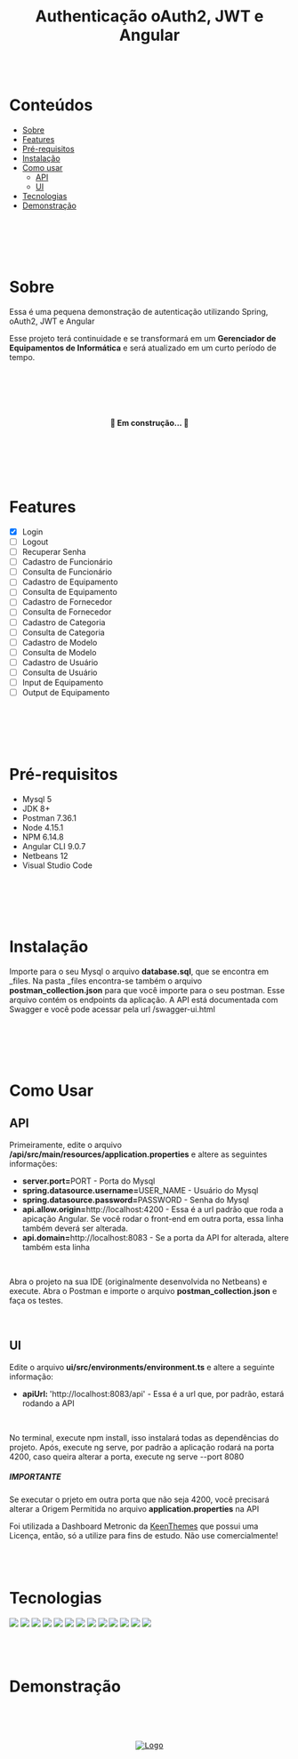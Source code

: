 <h1 align="center">Authenticação oAuth2, JWT e Angular</h1>

</br></br>

Conteúdos
=================
<!--ts-->
   * [Sobre](#sobre)
   * [Features](#features)
   * [Pré-requisitos](#pre-requisitos)
   * [Instalação](#instalacao)     
   * [Como usar](#como-usar)  
       * [API](#api)
       * [UI](#ui)   
   * [Tecnologias](#tecnologias)
   * [Demonstração](#demonstracao)
<!--te-->

</br></br></br></br>

<div id="sobre"></div>

# Sobre
<div>
<p align="left">Essa é uma pequena demonstração de autenticação utilizando Spring, oAuth2, JWT e Angular</p>
<p align="left">Esse projeto terá continuidade e se transformará em um <b>Gerenciador de Equipamentos de Informática</b> e será atualizado em um curto período de tempo.</p>
</div>

</br></br></br></br>

<h4 align="center"> 
🚧  Em construção...  🚧
</h4>

</br></br></br></br>


<div id="features"></div>

# Features
- [x] Login
- [ ] Logout
- [ ] Recuperar Senha
- [ ] Cadastro de Funcionário
- [ ] Consulta de Funcionário
- [ ] Cadastro de Equipamento
- [ ] Consulta de Equipamento
- [ ] Cadastro de Fornecedor
- [ ] Consulta de Fornecedor
- [ ] Cadastro de Categoria
- [ ] Consulta de Categoria
- [ ] Cadastro de Modelo
- [ ] Consulta de Modelo
- [ ] Cadastro de Usuário
- [ ] Consulta de Usuário
- [ ] Input de Equipamento
- [ ] Output de Equipamento

</br></br></br></br>


<div id="pre-requisitos"></div>

# Pré-requisitos
<p align="left">
  <ul>
    <li>Mysql 5</li>
    <li>JDK 8+</li>
    <li>Postman 7.36.1</li>
    <li>Node 4.15.1</li>
    <li>NPM 6.14.8</li>
    <li>Angular CLI 9.0.7</li>
    <li>Netbeans 12</li>
    <li>Visual Studio Code</li>
    </ul>
  </p>


</br></br></br></br>

<div id="instalacao"></div>

# Instalação
<div>
<p align="left">Importe para o seu Mysql o arquivo <b>database.sql</b>, que se encontra em _files. Na pasta _files encontra-se também o arquivo <b>postman_collection.json</b> para que você importe para o seu postman. Esse arquivo contém os endpoints da aplicação. A API está documentada com Swagger e você pode acessar pela url /swagger-ui.html</p>
</div>

</br></br></br></br>

<div id="como-usar"></div>

# Como Usar

<div id="api"></div>

## API
<div>
<p align="left">Primeiramente, edite o arquivo <b>/api/src/main/resources/application.properties</b> e altere as seguintes informações:</p>  
  <ul>
  <li><b>server.port=</b>PORT - Porta do Mysql</li>
  <li><b>spring.datasource.username=</b>USER_NAME - Usuário do Mysql</li>
  <li><b>spring.datasource.password=</b>PASSWORD - Senha do Mysql</li>
  <li><b>api.allow.origin=</b>http://localhost:4200 - Essa é a url padrão que roda a apicação Angular. Se você rodar o front-end em outra porta, essa linha também deverá ser alterada.</li>
  <li><b>api.domain=</b>http://localhost:8083 - Se a porta da API for alterada, altere também esta linha</li>
  </ul>  
 </br>
 <p align="left">Abra o projeto na sua IDE (originalmente desenvolvida no Netbeans) e execute. Abra o Postman e importe o arquivo <b>postman_collection.json</b> e faça os testes.</p>  
</div>

</br>

<div id="ui"></div>
  
## UI
<div>
<p align="left">Edite o arquivo <b>ui/src/environments/environment.ts</b> e altere a seguinte informação:</p>  
<ul>
<li><b>apiUrl: </b>'http://localhost:8083/api' - Essa é a url que, por padrão, estará rodando a API</li>  
</ul>  
</br>
<p align="left">No terminal, execute npm install, isso instalará todas as dependências do projeto. Após, execute ng serve, por padrão a aplicação rodará na porta 4200, caso queira alterar a porta, execute ng serve --port 8080</p>  
<h5><b>IMPORTANTE</b></h5>
<p align="left">Se executar o prjeto em outra porta que não seja 4200, você precisará alterar a Origem Permitida no arquivo <b>application.properties</b> na API</p>
<p>Foi utilizada a Dashboard Metronic da <a href="https://keenthemes.com/metronic/" target="_blank">KeenThemes</a> que possui uma Licença, então, só a utilize para fins de estudo. Não use comercialmente!</p>
</div>

</br></br>

<div id="tecnologias"><div>

# Tecnologias 
<div>
<img src="https://img.shields.io/static/v1?label=Java&message=11&color=green"/>
<img src="https://img.shields.io/static/v1?label=spring-boot&message=2.4.1&color=green"/>
<img src="https://img.shields.io/static/v1?label=oauth&message=2.2.6&color=green"/>
<img src="https://img.shields.io/static/v1?label=jwt&message=1.1.0&color=green"/>
<img src="https://img.shields.io/static/v1?label=mysql&message=5&color=green"/>
<img src="https://img.shields.io/static/v1?label=swagger&message=2.6.0&color=green"/>
<img src="https://img.shields.io/static/v1?label=angular&message=9&color=green"/>
  
<img src="https://img.shields.io/static/v1?label=angular-jwt&message=4.0.3&color=green"/>
<img src="https://img.shields.io/static/v1?label=ng2-toasty&message=4.0.3&color=green"/>
<img src="https://img.shields.io/static/v1?label=rxjs&message=6.5.4&color=green"/>
<img src="https://img.shields.io/static/v1?label=rxjs-compat&message=6.6.3&color=green"/>
<img src="https://img.shields.io/static/v1?label=bootstrap&message=4.5.3&color=green"/>

<img src="https://img.shields.io/static/v1?label=metronic&message=7.0.8&color=green"/>
</div>



</br></br>

<div id="demonstracao"></div>
  
# Demonstração
<pre>
<div>
<p align="center">
<a target="_blank" rel="noopener noreferrer" href="https://github.com/fmatheus21/authentication_oauth2_jwt/blob/master/_files/demonstracao.gif">
<img src="https://github.com/fmatheus21/authentication_oauth2_jwt/blob/master/_files/demonstracao.gif" alt="Logo" style="max-width:100%;" ></a>
</p>
</div>
</pre>
